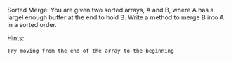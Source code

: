 Sorted Merge: You are given two sorted arrays, A and B, where A has a largel
enough buffer at the end to hold B. Write a method to merge B into A in a
sorted order.

Hints:

    Try moving from the end of the array to the beginning
